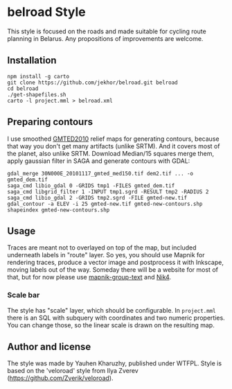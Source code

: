 # belroad Style

This style is focused on the roads and made suitable for cycling route planning in Belarus. Any propositions
of improvements are welcome.

## Installation

    npm install -g carto
    git clone https://github.com/jekhor/belroad.git belroad
    cd belroad
    ./get-shapefiles.sh
    carto -l project.mml > belroad.xml

## Preparing contours

I use smoothed [GMTED2010](http://topotools.cr.usgs.gov/gmted_viewer/) relief maps for generating contours,
because that way you don't get many artifacts (unlike SRTM). And it covers most of the planet, also unlike SRTM.
Download Median/15 squares merge them, apply gaussian filter in SAGA and generate contours with GDAL:

	gdal_merge 30N000E_20101117_gmted_med150.tif dem2.tif ... -o gmted_dem.tif
    saga_cmd libio_gdal 0 -GRIDS tmp1 -FILES gmted_dem.tif
    saga_cmd libgrid_filter 1 -INPUT tmp1.sgrd -RESULT tmp2 -RADIUS 2
    saga_cmd libio_gdal 2 -GRIDS tmp2.sgrd -FILE gmted-new.tif
    gdal_contour -a ELEV -i 25 gmted-new.tif gmted-new-contours.shp
    shapeindex gmted-new-contours.shp

## Usage

Traces are meant not to overlayed on top of the map, but included underneath labels in "route" layer. So yes,
you should use Mapnik for rendering traces, produce a vector image and postprocess it with Inkscape, moving labels
out of the way. Someday there will be a website for most of that, but for now please use
[mapnik-group-text](https://github.com/Zverik/mapnik-group-text) and [Nik4](https://github.com/Zverik/Nik4).

### Scale bar

The style has "scale" layer, which should be configurable. In `project.mml` there is an SQL with subquery with
coordinates and two numeric properties. You can change those, so the linear scale is drawn on the resulting map.

## Author and license

The style was made by Yauhen Kharuzhy, published under WTFPL. Style is based on the 'veloroad' style from Ilya Zverev
(https://github.com/Zverik/veloroad).
